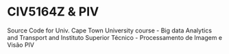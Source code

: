 # CIV5164Z & PIV
Source Code for Univ. Cape Town University course - Big data Analytics and Transport and
Instituto Superior Técnico - Processamento de Imagem e Visão PIV 
